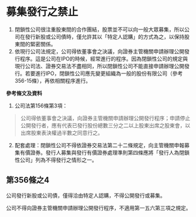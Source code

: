 # 募集發行之禁止

1. 閉鎖性公司很注重股東間的合作團結，股票並不可以向一般大眾募集，所以公司在發行新股或公司債時，僅允許其以「特定人認購」的方式為之，以保持股東間的緊密關係。
2. 依現行公司法規定，公司得依董事會之決議，向證券主管機關申請辦理公開發行程序。這是公司在IPO的時候，經常進行的程序。因為閉鎖性公司的規定與現行公司法、證券交易法不盡相同，所以閉鎖性公司不能直接申請辦理公開發行。若要進行IPO，閉鎖性公司應先變更組織為一般的股份有限公司（參考356-15條），再依相關程序進行。

**參考條文及資料**

1. 公司法第156條第3項：
> 公司得依董事會之決議，向證券主管機關申請辦理公開發行程序；申請停止公開發行者，應有代表已發行股份總數三分之二以上股東出席之股東會，以出席股東表決權過半數之同意行之。
2. 配套處理：閉鎖性公司不得依證券交易法第二十二條規定，向主管機關申報募集有價證券。發行人募集與發行有價證券處理準則第四條應將「發行人為閉鎖性公司」列為不得發行之情形之一。

## 第356條之4

公司發行新股或公司債，僅得洽由特定人認購，不得公開發行或募集。

公司不得向證券主管機關申請辦理公開發行程序，不適用第一五六第三項之規定。
